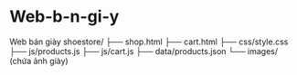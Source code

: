 # Web-b-n-gi-y
Web bán giày 
shoestore/
├── shop.html
├── cart.html
├── css/style.css
├── js/products.js
├── js/cart.js
├── data/products.json
└── images/ (chứa ảnh giày)
